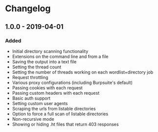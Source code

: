 # Changelog

## 1.0.0 - 2019-04-01

### Added
* Initial directory scanning functionality
* Extensions on the command line and from a file
* Saving the output into a text file
* Setting the thread count
* Setting the number of threads working on each wordlist+directory job
* Request throttling
* Various proxy configurations (including Burpsuite's default)
* Passing cookies with each request
* Passing custom headers with each request
* Basic auth support
* Setting custom user agents
* Scraping the urls from listable directories
* Option to force a full scan of listable directories
* Non-recursive mode
* Showing or hiding .ht files that return 403 responses